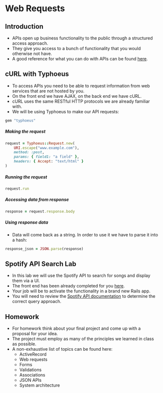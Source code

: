 # Web Requests

## Introduction
- APIs open up business functionality to the public through a structured access approach.
- They give you access to a bunch of functionality that you would otherwise not have.
- A good reference for what you can do with APIs can be found [here](https://www.producthunt.com/e/an-api-for-everything).

## cURL with Typhoeus
- To access APIs you need to be able to request information from web services that are not hosted by you.
- On the front end we have AJAX, on the back end we have cURL.
- cURL uses the same RESTful HTTP protocols we are already familiar with.
- We will be using Typhoeus to make our API requests:

```ruby
gem "typhoeus"
```

##### Making the request

```ruby
request = Typhoeus::Request.new(
    URI.escape("www.example.com"),
    method: :post,
    params: { field1: "a field" },
    headers: { Accept: "text/html" }
)
```

##### Running the request

```ruby
request.run
```

##### Accessing data from response

```ruby
response = request.response.body
```

##### Using response data
- Data will come back as a string. In order to use it we have to parse it into a hash:

```ruby
response_json = JSON.parse(response)
```

## Spotify API Search Lab
- In this lab we will use the Spotify API to search for songs and display them via a UI.
- The front end has been already completed for you [here](spotify_song_search/).
- Your job will be to activate the functionality in a brand new Rails app.
- You will need to review the [Spotify API documentation](https://developer.spotify.com/web-api/) to determine the correct query approach.

## Homework
- For homework think about your final project and come up with a proposal for your idea.
- The project must employ as many of the principles we learned in class as possible.
- A non-exhaustive list of topics can be found here:
	- ActiveRecord
	- Web requests
	- Forms
	- Validations
	- Associations
	- JSON APIs
	- System architecture
